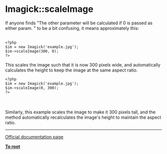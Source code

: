 # Imagick::scaleImage



If anyone finds "The other parameter will be calculated if 0 is passed as either param. " to be a bit confusing, it means approximately this:<br><br>

```
<?php
$im = new Imagick('example.jpg');
$im->scaleImage(300, 0);
?>
```


This scales the image such that it is now 300 pixels wide, and automatically calculates the height to keep the image at the same aspect ratio.



```
<?php
$im = new Imagick('example.jpg');
$im->scaleImage(0, 300);
?>
```
<br><br>Similarly, this example scales the image to make it 300 pixels tall, and the method automatically recalculates the image&apos;s height to maintain the aspect ratio.  

---

[Official documentation page](https://www.php.net/manual/en/imagick.scaleimage.php)

**[To root](/README.md)**